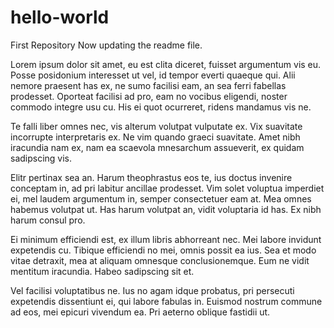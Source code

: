 # hello-world
First Repository
Now updating the readme file.

Lorem ipsum dolor sit amet, eu est clita diceret, fuisset argumentum vis eu. Posse posidonium interesset ut vel, id tempor everti quaeque qui. Alii nemore praesent has ex, ne sumo facilisi eam, an sea ferri fabellas prodesset. Oporteat facilisi ad pro, eam no vocibus eligendi, noster commodo integre usu cu. His ei quot ocurreret, ridens mandamus vis ne.

Te falli liber omnes nec, vis alterum volutpat vulputate ex. Vix suavitate incorrupte interpretaris ex. Ne vim quando graeci suavitate. Amet nibh iracundia nam ex, nam ea scaevola mnesarchum assueverit, ex quidam sadipscing vis.

Elitr pertinax sea an. Harum theophrastus eos te, ius doctus invenire conceptam in, ad pri labitur ancillae prodesset. Vim solet voluptua imperdiet ei, mel laudem argumentum in, semper consectetuer eam at. Mea omnes habemus volutpat ut. Has harum volutpat an, vidit voluptaria id has. Ex nibh harum consul pro.

Ei minimum efficiendi est, ex illum libris abhorreant nec. Mei labore invidunt expetendis cu. Tibique efficiendi no mei, omnis possit ea ius. Sea et modo vitae detraxit, mea at aliquam omnesque conclusionemque. Eum ne vidit mentitum iracundia. Habeo sadipscing sit et.

Vel facilisi voluptatibus ne. Ius no agam idque probatus, pri persecuti expetendis dissentiunt ei, qui labore fabulas in. Euismod nostrum commune ad eos, mei epicuri vivendum ea. Pri aeterno oblique fastidii ut.
